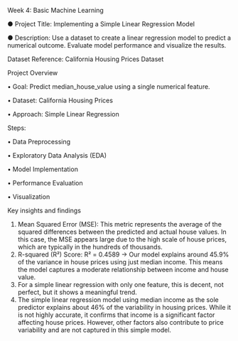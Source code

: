  Week 4: Basic Machine Learning 
 
● Project Title: Implementing a Simple Linear Regression Model 

● Description: Use a dataset to create a linear regression model to predict a numerical outcome. Evaluate model performance and visualize the results. 

Dataset Reference: California Housing Prices Dataset 


Project Overview

•	Goal: Predict median_house_value using a single numerical feature.

•	Dataset: California Housing Prices

•	Approach: Simple Linear Regression

Steps:

•	Data Preprocessing

•	Exploratory Data Analysis (EDA)

•	Model Implementation

•	Performance Evaluation

•	Visualization


Key insights and findings 

1.	Mean Squared Error (MSE): This metric represents the average of the squared differences between the predicted and actual house values. In this case, the MSE appears large due to the high scale of house prices, which are typically in the hundreds of thousands.
2.	R-squared (R²) Score: R² = 0.4589 → Our model explains around 45.9% of the variance in house prices using just median income. This means the model captures a moderate relationship between income and house value.
3.	For a simple linear regression with only one feature, this is decent, not perfect, but it shows a meaningful trend.
4.	The simple linear regression model using median income as the sole predictor explains about 46% of the variability in housing prices. While it is not highly accurate, it confirms that income is a significant factor affecting house prices. However, other factors also contribute to price variability and are not captured in this simple model.

